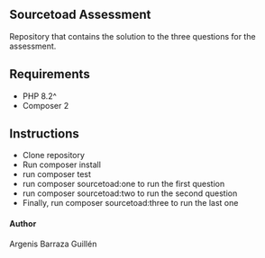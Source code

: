 ## Sourcetoad Assessment
Repository that contains the solution to the three questions for the assessment.

## Requirements

* PHP 8.2^
* Composer 2

## Instructions
* Clone repository
* Run composer install
* run composer test
* run composer sourcetoad:one to run the first question
* run composer sourcetoad:two to run the second question
* Finally, run composer sourcetoad:three to run the last one

#### Author
Argenis Barraza Guillén